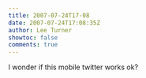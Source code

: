 ```yaml
---
title: 2007-07-24T17-08
date: 2007-07-24T17:08:35Z
author: Lee Turner
showtoc: false
comments: true
---
```


I wonder if this mobile twitter works ok?

